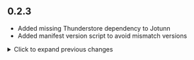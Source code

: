 ## 0.2.3

- Added missing Thunderstore dependency to Jotunn
- Added manifest version script to avoid mismatch versions

<details>
<summary>Click to expand previous changes</summary>

## 0.2.2

- Fixed project version mismatch

## 0.2.1

- Removed unnecessary async delay in FeedAnimal
- Codebase improvements

## 0.2.0

- Changed targeted framework
- Added Jotunn dependency
- Added requirement Client/Server to have latest Minor version installed

## 0.1.0

- Added Jotunn for for reference and assembly handling
- Code readability updates
- Added more details to README
- Increased default range from 5 to 10
- Rewrote global feeding delay logic
- Removed ownership check

## 0.0.2

- Updated GitHub link

</details>
